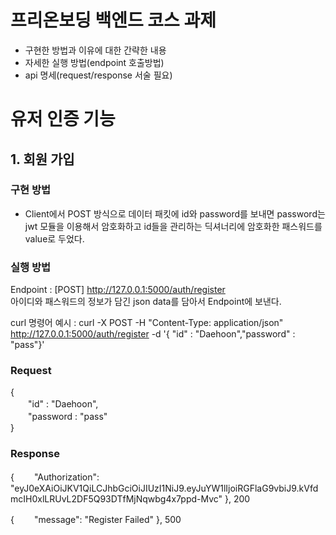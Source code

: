 # 프리온보딩 백엔드 코스 과제

- 구현한 방법과 이유에 대한 간략한 내용
- 자세한 실행 방법(endpoint 호출방법)
- api 명세(request/response 서술 필요)

# 유저 인증 기능

## 1. 회원 가입

### 구현 방법  
- Client에서 POST 방식으로 데이터 패킷에 id와 password를 보내면 password는 jwt 모듈을 이용해서 암호화하고 id들을 관리하는 딕셔너리에 암호화한 패스워드를 value로 두었다.

### 실행 방법  
Endpoint : [POST] http://127.0.0.1:5000/auth/register  
아이디와 패스워드의 정보가 담긴 json data를 담아서 Endpoint에 보낸다.

curl 명령어 예시 : curl -X POST -H "Content-Type: application/json" http://127.0.0.1:5000/auth/register -d '{ "id" : "Daehoon","password" : "pass"}'  


### Request
{  
　　"id" : "Daehoon",  
　　"password : "pass"  
}  

### Response
{
　　"Authorization": "eyJ0eXAiOiJKV1QiLCJhbGciOiJIUzI1NiJ9.eyJuYW1lIjoiRGFlaG9vbiJ9.kVfdmcIH0xlLRUvL2DF5Q93DTfMjNqwbg4x7ppd-Mvc"
}, 200

{
　　"message": "Register Failed"
}, 500 
